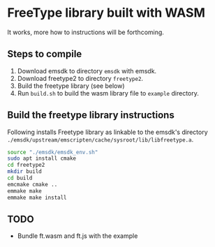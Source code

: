 # FreeType library built with WASM

It works, more how to instructions will be forthcoming.

## Steps to compile

1. Download emsdk to directory `emsdk` with emsdk.
2. Download freetype2 to directory `freetype2`.
3. Build the freetype library (see below)
4. Run `build.sh` to build the wasm library file to `example` directory.

## Build the freetype library instructions

Following installs Freetype library as linkable to the emsdk's directory
`./emsdk/upstream/emscripten/cache/sysroot/lib/libfreetype.a`.

```bash
source "./emsdk/emsdk_env.sh"
sudo apt install cmake
cd freetype2
mkdir build
cd build
emcmake cmake ..
emmake make
emmake make install
```

## TODO

- Bundle ft.wasm and ft.js with the example
